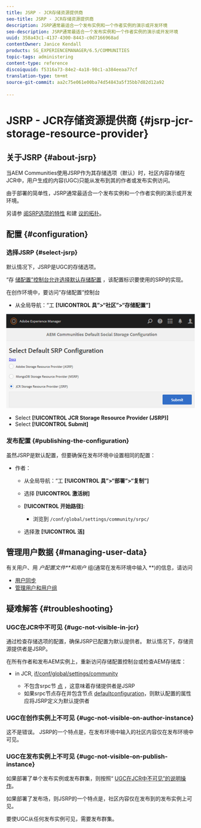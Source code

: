 ```yaml
---
title: JSRP - JCR存储资源提供商
seo-title: JSRP - JCR存储资源提供商
description: JSRP通常最适合一个发布实例和一个作者实例的演示或开发环境
seo-description: JSRP通常最适合一个发布实例和一个作者实例的演示或开发环境
uuid: 358a43c1-4137-4300-8443-c0d7166968ad
contentOwner: Janice Kendall
products: SG_EXPERIENCEMANAGER/6.5/COMMUNITIES
topic-tags: administering
content-type: reference
discoiquuid: f5316a73-84e2-4a18-98c1-a384eeaa77cf
translation-type: tm+mt
source-git-commit: aa2c75e061e00ba74d54843a5f35bb7d82d12a92

---
```



# JSRP - JCR存储资源提供商 {#jsrp-jcr-storage-resource-provider}

## 关于JSRP {#about-jsrp}

当AEM Communities使用JSRP作为其存储选项（默认）时，社区内容存储在JCR中，用户生成的内容(UGC)只能从发布到其的作者或发布实例访问。

由于部署的简单性，JSRP通常最适合一个发布实例和一个作者实例的演示或开发环境。

另请参 [阅SRP选项的特性](working-with-srp.md#characteristics-of-srp-options) 和建 [议的拓扑](topologies.md)。

## 配置 {#configuration}

### 选择JSRP {#select-jsrp}

默认情况下，JSRP是UGC的存储选项。

“存 [储配置”控制台允许选择默认存储配置](srp-config.md) ，该配置标识要使用的SRP的实现。

在创作环境中，要访问“存储配置”控制台

* 从全局导航：“工 **[!UICONTROL 具”>“社区”>“存储配置”]**

![chlimage_1-234](assets/chlimage_1-234.png)

* Select **[!UICONTROL JCR Storage Resource Provider (JSRP)]**
* Select **[!UICONTROL Submit]**

### 发布配置 {#publishing-the-configuration}

虽然JSRP是默认配置，但要确保在发布环境中设置相同的配置：

* 作者：

   * 从全局导航：“工 **[!UICONTROL 具”>“部署”>“复制”]**
   * 选择 **[!UICONTROL 激活树]**
   * **[!UICONTROL 开始路径]**:

      * 浏览到 `/conf/global/settings/community/srpc/`
   * 选择激 **[!UICONTROL 活]**


## 管理用户数据 {#managing-user-data}

有关用户、用 *户配置文件**和用户* 组(通常在发布环境中输入 **)的信息，请访问

* [用户同步](sync.md)
* [管理用户和用户组](users.md)

## 疑难解答 {#troubleshooting}

### UGC在JCR中不可见 {#ugc-not-visible-in-jcr}

通过检查存储选项的配置，确保JSRP已配置为默认提供者。 默认情况下，存储资源提供者是JSRP。

在所有作者和发布AEM实例上，重新访问存储配置控制台或检查AEM存储库：

* in JCR, [if/conf/global/settings/community](http://localhost:4502/crx/de/index.jsp#/conf/global/settings/community)

   * 不包含srpc节 [点](http://localhost:4502/crx/de/index.jsp#/conf/global/settings/community/srpc) ，这意味着存储提供者是JSRP
   * 如果srpc节点存在并包含节点 [defaultconfiguration](http://localhost:4502/crx/de/index.jsp#/conf/global/settings/community/srpc/defaultconfiguration)，则默认配置的属性应将JSRP定义为默认提供者

### UGC在创作实例上不可见 {#ugc-not-visible-on-author-instance}

这不是错误。 JSRP的一个特点是，在发布环境中输入的社区内容仅在发布环境中可见。

### UGC在发布实例上不可见 {#ugc-not-visible-on-publish-instance}

如果部署了单个发布实例或发布群集，则按照“ [UGC在JCR中不可见”的说明操作](#ugc-not-visible-in-jcr)。

如果部署了发布场，则JSRP的一个特点是，社区内容仅在发布到的发布实例上可见。

要使UGC从任何发布实例可见，需要发布群集。
